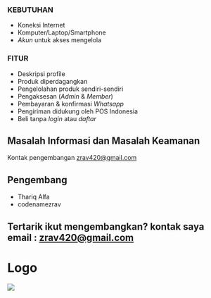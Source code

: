 ### KEBUTUHAN

- Koneksi Internet
- Komputer/Laptop/Smartphone
- *Akun* untuk akses mengelola

### FITUR

- Deskripsi profile
- Produk diperdagangkan
- Pengelolahan produk sendiri-sendiri
- Pengaksesan (*Admin* & *Member*)
- Pembayaran & konfirmasi *Whatsapp*
- Pengiriman didukung oleh POS Indonesia
- Beli tanpa *login* atau *daftar*

## Masalah Informasi dan Masalah Keamanan
Kontak pengembangan zrav420@gmail.com

## Pengembang
- Thariq Alfa
- codenamezrav

## Tertarik ikut mengembangkan? kontak saya email : zrav420@gmail.com

# Logo
![](https://upload.wikimedia.org/wikipedia/commons/9/9a/Lambang_Kabupaten_Pasuruan.png) 
